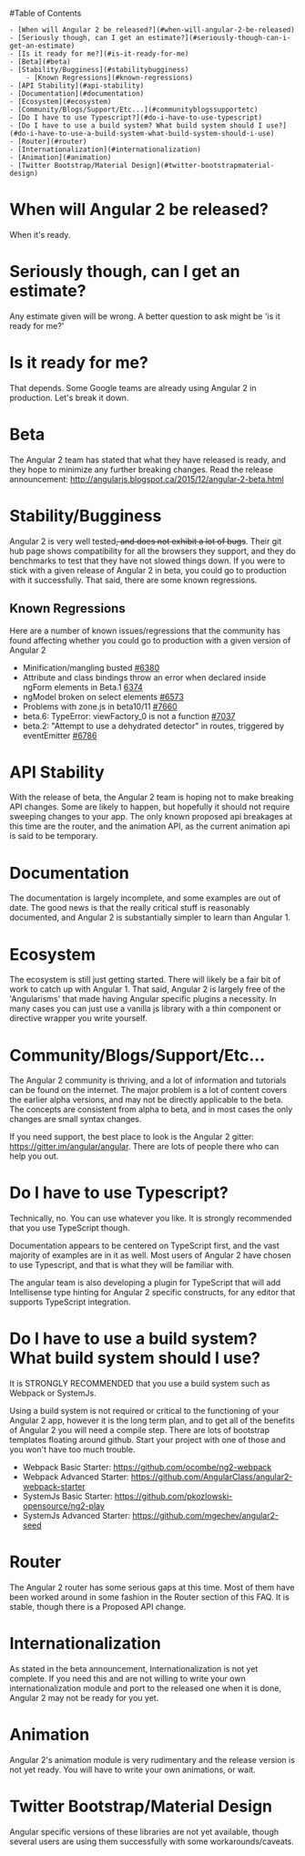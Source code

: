 #Table of Contents

    - [When will Angular 2 be released?](#when-will-angular-2-be-released)
    - [Seriously though, can I get an estimate?](#seriously-though-can-i-get-an-estimate)
    - [Is it ready for me?](#is-it-ready-for-me)
    - [Beta](#beta)
    - [Stability/Bugginess](#stabilitybugginess)
        - [Known Regressions](#known-regressions)
    - [API Stability](#api-stability)
    - [Documentation](#documentation)
    - [Ecosystem](#ecosystem)
    - [Community/Blogs/Support/Etc...](#communityblogssupportetc)
    - [Do I have to use Typescript?](#do-i-have-to-use-typescript)
    - [Do I have to use a build system? What build system should I use?](#do-i-have-to-use-a-build-system-what-build-system-should-i-use)
    - [Router](#router)
    - [Internationalization](#internationalization)
    - [Animation](#animation)
    - [Twitter Bootstrap/Material Design](#twitter-bootstrapmaterial-design)

# When will Angular 2 be released?

When it's ready.

# Seriously though, can I get an estimate?

Any estimate given will be wrong. A better question to ask might be 'is it ready for me?'

# Is it ready for me?

That depends. Some Google teams are already using Angular 2 in production. Let's break it down.

# Beta

The Angular 2 team has stated that what they have released is ready, and they hope to minimize any further breaking changes.
Read the release announcement: http://angularjs.blogspot.ca/2015/12/angular-2-beta.html

# Stability/Bugginess

Angular 2 is very well tested~~, and does not exhibit a lot of bugs~~. Their git hub page shows compatibility for all the browsers they support, and they do benchmarks to test that they have not slowed things down. If you were to stick with a given release of Angular 2 in beta, you could go to production with it successfully. That said, there are some known regressions.

## Known Regressions

Here are a number of known issues/regressions that the community has found affecting whether you could go to production with a given version of Angular 2

- Minification/mangling busted [#6380](https://github.com/angular/angular/issues/6380)
- Attribute and class bindings throw an error when declared inside ngForm elements in Beta.1 [6374](https://github.com/angular/angular/issues/6374)
- ngModel broken on select elements [#6573](https://github.com/angular/angular/issues/6573)
- Problems with zone.js in beta10/11 [#7660](https://github.com/angular/angular/issues/7660)
- beta.6: TypeError: viewFactory_<name>0 is not a function [#7037](https://github.com/angular/angular/issues/7037)
- beta.2: "Attempt to use a dehydrated detector" in routes, triggered by eventEmitter [#6786](https://github.com/angular/angular/issues/6786)

# API Stability

With the release of beta, the Angular 2 team is hoping not to make breaking API changes. Some are likely to happen, but hopefully it should not require sweeping changes to your app. The only known proposed api breakages at this time are the router, and the animation API, as the current animation api is said to be temporary.

# Documentation

The documentation is largely incomplete, and some examples are out of date. The good news is that the really critical stuff is reasonably documented, and Angular 2 is substantially simpler to learn than Angular 1.

# Ecosystem

The ecosystem is still just getting started. There will likely be a fair bit of work to catch up with Angular 1. That said, Angular 2 is largely free of the 'Angularisms' that made having Angular specific plugins a necessity. In many cases you can just use a vanilla js library with a thin component or directive wrapper you write yourself.

# Community/Blogs/Support/Etc...

The Angular 2 community is thriving, and a lot of information and tutorials can be found on the internet. The major problem is a lot of content covers the earlier alpha versions, and may not be directly applicable to the beta. The concepts are consistent from alpha to beta, and in most cases the only changes are small syntax changes.

If you need support, the best place to look is the Angular 2 gitter: https://gitter.im/angular/angular. There are lots of people there who can help you out.

# Do I have to use Typescript?

Technically, no. You can use whatever you like. It is strongly recommended that you use TypeScript though.

Documentation appears to be centered on TypeScript first, and the vast majority of examples are in it as well. Most users of Angular 2 have chosen to use Typescript, and that is what they will be familiar with.

The angular team is also developing a plugin for TypeScript that will add Intellisense type hinting for Angular 2 specific constructs, for any editor that supports TypeScript integration.

# Do I have to use a build system? What build system should I use?

It is STRONGLY RECOMMENDED that you use a build system such as Webpack or SystemJs. 

Using a build system is not required or critical to the functioning of your Angular 2 app, however it is the long term plan, and to get all of the benefits of Angular 2 you will need a compile step. There are lots of bootstrap templates floating around github. Start your project with one of those and you won't have too much trouble.

- Webpack Basic Starter: https://github.com/ocombe/ng2-webpack
- Webpack Advanced Starter: https://github.com/AngularClass/angular2-webpack-starter
- SystemJs Basic Starter: https://github.com/pkozlowski-opensource/ng2-play 
- SystemJs Advanced Starter: https://github.com/mgechev/angular2-seed

# Router

The Angular 2 router has some serious gaps at this time. Most of them have been worked around in some fashion in the Router section of this FAQ. It is stable, though there is a Proposed API change.

# Internationalization

As stated in the beta announcement, Internationalization is not yet complete. If you need this and are not willing to write your own internationalization module and port to the released one when it is done, Angular 2 may not be ready for you yet.

# Animation

Angular 2's animation module is very rudimentary and the release version is not yet ready. You will have to write your own animations, or wait.

# Twitter Bootstrap/Material Design

Angular specific versions of these libraries are not yet available, though several users are using them successfully with some workarounds/caveats.
